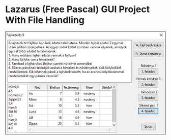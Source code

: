 # Lazarus (Free Pascal) GUI Project With File Handling
![lazarus-gui-window](lazarus-gui-window.jpg)
